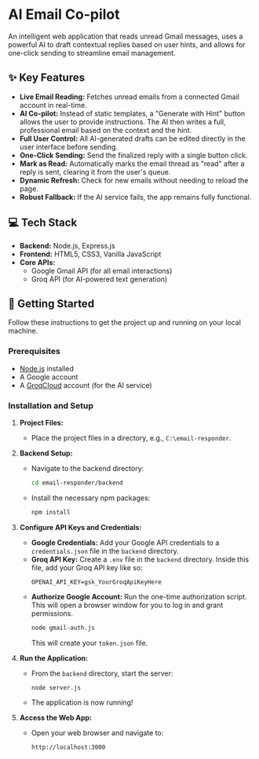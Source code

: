 # AI Email Co-pilot

An intelligent web application that reads unread Gmail messages, uses a powerful AI to draft contextual replies based on user hints, and allows for one-click sending to streamline email management.

## ✨ Key Features

-   **Live Email Reading:** Fetches unread emails from a connected Gmail account in real-time.
-   **AI Co-pilot:** Instead of static templates, a "Generate with Hint" button allows the user to provide instructions. The AI then writes a full, professional email based on the context and the hint.
-   **Full User Control:** All AI-generated drafts can be edited directly in the user interface before sending.
-   **One-Click Sending:** Send the finalized reply with a single button click.
-   **Mark as Read:** Automatically marks the email thread as "read" after a reply is sent, clearing it from the user's queue.
-   **Dynamic Refresh:** Check for new emails without needing to reload the page.
-   **Robust Fallback:** If the AI service fails, the app remains fully functional.

## 💻 Tech Stack

-   **Backend:** Node.js, Express.js
-   **Frontend:** HTML5, CSS3, Vanilla JavaScript
-   **Core APIs:**
    -   Google Gmail API (for all email interactions)
    -   Groq API (for AI-powered text generation)

## 🚀 Getting Started

Follow these instructions to get the project up and running on your local machine.

### Prerequisites

-   [Node.js](https://nodejs.org/) installed
-   A Google account
-   A [GroqCloud](https://console.groq.com/) account (for the AI service)

### Installation and Setup

1.  **Project Files:**
    - Place the project files in a directory, e.g., `C:\email-responder`.

2.  **Backend Setup:**
    - Navigate to the backend directory:
      ```bash
      cd email-responder/backend
      ```
    - Install the necessary npm packages:
      ```bash
      npm install
      ```

3.  **Configure API Keys and Credentials:**
    - **Google Credentials:** Add your Google API credentials to a `credentials.json` file in the `backend` directory.
    - **Groq API Key:** Create a `.env` file in the `backend` directory. Inside this file, add your Groq API key like so:
      ```
      OPENAI_API_KEY=gsk_YourGroqApiKeyHere
      ```
    - **Authorize Google Account:** Run the one-time authorization script. This will open a browser window for you to log in and grant permissions.
      ```bash
      node gmail-auth.js
      ```
      This will create your `token.json` file.

4.  **Run the Application:**
    - From the `backend` directory, start the server:
      ```bash
      node server.js
      ```
    - The application is now running!

5.  **Access the Web App:**
    - Open your web browser and navigate to:
      ```
      http://localhost:3000
      ```
